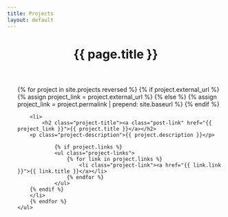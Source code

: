 ```yaml
---
title: Projects
layout: default
---
```

<header class="page-header">
  <h1 class="page-title">{{ page.title }}</h1>
</header>

<div class="contain">
	<ul class="project-list">
		{% for project in site.projects reversed %}
		{% if project.external_url %}
			{% assign project_link = project.external_url %}
		{% else %}
			{% assign project_link = project.permalink | prepend: site.baseurl %}
		{% endif %}

		<li>
			<h2 class="project-title"><a class="post-link" href="{{ project_link }}">{{ project.title }}</a></h2>
		<p class="project-description">{{ project.description }}</p>

				{% if project.links %}
				<ul class="project-links">
					{% for link in project.links %}
						<li class="project-link"><a href="{{ link.link }}">{{ link.title }}</a></li>
					{% endfor %}
				</ul>
		{% endif %}
		</li>
		{% endfor %}
	</ul>
</div>
